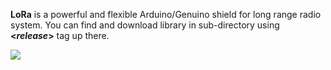 <strong>LoRa</strong> is a powerful and flexible Arduino/Genuino shield for long range radio system. 
You can find and download library in sub-directory using <strong>&lt;<em>release</em>&gt;</strong> tag up there.

<img src="https://github.com/open-electronics/LoRa/releases/SCHEDA.jpg" />
